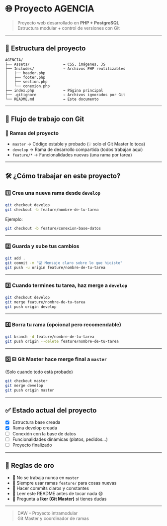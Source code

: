# 🌐 Proyecto AGENCIA

> Proyecto web desarrollado en **PHP + PostgreSQL**  
> Estructura modular + control de versiones con Git  


---

## 📁 Estructura del proyecto

```
AGENCIA/
├── Assets/               → CSS, imágenes, JS
├── Includes/             → Archivos PHP reutilizables
│   ├── header.php
│   ├── footer.php
│   ├── section.php
│   └── conexion.php
├── index.php             → Página principal
├── .gitignore            → Archivos ignorados por Git
└── README.md             → Este documento
```

---

## 🚀 Flujo de trabajo con Git

### 🔀 Ramas del proyecto

- `master` → Código estable y probado (💡 solo el Git Master lo toca)
- `develop` → Rama de desarrollo compartida (todos trabajan aquí)
- `feature/*` → Funcionalidades nuevas (una rama por tarea)

---

## 🛠️ ¿Cómo trabajar en este proyecto?

### 1️⃣ Crea una nueva rama desde `develop`

```bash
git checkout develop
git checkout -b feature/nombre-de-tu-tarea
```

Ejemplo:

```bash
git checkout -b feature/conexion-base-datos
```

---

### 2️⃣ Guarda y sube tus cambios

```bash
git add .
git commit -m "💻 Mensaje claro sobre lo que hiciste"
git push -u origin feature/nombre-de-tu-tarea
```

---

### 3️⃣ Cuando termines tu tarea, haz merge a `develop`

```bash
git checkout develop
git merge feature/nombre-de-tu-tarea
git push origin develop
```

---

### 4️⃣ Borra tu rama (opcional pero recomendable)

```bash
git branch -d feature/nombre-de-tu-tarea
git push origin --delete feature/nombre-de-tu-tarea
```

---

### 5️⃣ El Git Master hace merge final a `master`

(Solo cuando todo está probado)

```bash
git checkout master
git merge develop
git push origin master
```

---

## ✅ Estado actual del proyecto

- [x] Estructura base creada
- [x] Rama develop creada
- [ ] Conexión con la base de datos
- [ ] Funcionalidades dinámicas (platos, pedidos…)
- [ ] Proyecto finalizado

---

## 📌 Reglas de oro

- 🔸 No se trabaja nunca en `master`
- 🔸 Siempre usar ramas `feature/` para cosas nuevas
- 🔸 Hacer commits claros y constantes
- 🔸 Leer este README antes de tocar nada 😄
- 🔸 Pregunta a **Iker (Git Master)** si tienes dudas

---

> DAW – Proyecto intramodular  
> Git Master y coordinador de ramas
